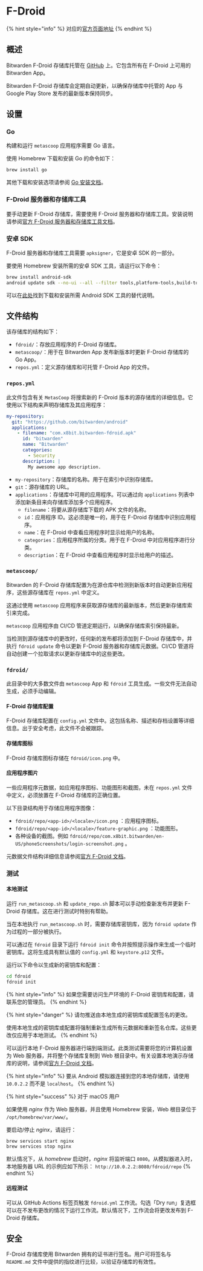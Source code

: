 # F-Droid

{% hint style="info" %}
对应的[官方页面地址](https://contributing.bitwarden.com/getting-started/mobile/android/f-droid/)
{% endhint %}

## 概述[​](https://contributing.bitwarden.com/getting-started/mobile/android/f-droid/#overview) <a href="#overview" id="overview"></a>

Bitwarden F-Droid 存储库托管在 [GitHub](https://github.com/bitwarden/f-droid) 上。它包含所有在 F-Droid 上可用的 Bitwarden App。

Bitwarden F-Droid 存储库会定期自动更新，以确保存储库中托管的 App 与 Google Play Store 发布的最新版本保持同步。

## 设置[​](https://contributing.bitwarden.com/getting-started/mobile/android/f-droid/#setup) <a href="#setup" id="setup"></a>

### Go <a href="#go" id="go"></a>

构建和运行 `metascoop` 应用程序需要 Go 语言。

使用 Homebrew 下载和安装 Go 的命令如下：

```bash
brew install go
```

其他下载和安装选项请参阅 [Go 安装文档](https://go.dev/doc/install)。

### F-Droid 服务器和存储库工具[​](https://contributing.bitwarden.com/getting-started/mobile/android/f-droid/#f-droid-server-and-repo-tools) <a href="#f-droid-server-and-repo-tools" id="f-droid-server-and-repo-tools"></a>

要手动更新 F-Droid 存储库，需要使用 F-Droid 服务器和存储库工具。安装说明请参阅[官方 F-Droid 服务器和存储库工具文档](https://f-droid.org/zh_Hans/docs/Installing_the_Server_and_Repo_Tools/)。

### 安卓 SDK[​](https://contributing.bitwarden.com/getting-started/mobile/android/f-droid/#android-sdk) <a href="#android-sdk" id="android-sdk"></a>

F-Droid 服务器和存储库工具需要 `apksigner`，它是安卓 SDK 的一部分。

要使用 Homebrew 安装所需的安卓 SDK 工具，请运行以下命令：

```bash
brew install android-sdk
android update sdk --no-ui --all --filter tools,platform-tools,build-tools-25.0.0
```

可以在[此处](https://developer.android.com/tools/releases/platform-tools?hl=zh-cn)找到下载和安装所需 Android SDK 工具的替代说明。

## 文件结构[​](https://contributing.bitwarden.com/getting-started/mobile/android/f-droid/#file-structure) <a href="#file-structure" id="file-structure"></a>

该存储库的结构如下：

* `fdroid/`：存放应用程序的 F-Droid 存储库。
* `metascoop/`：用于在 Bitwarden App 发布新版本时更新 F-Droid 存储库的 Go App。
* `repos.yml`：定义源存储库和可托管 F-Droid App 的文件。

### `repos.yml`[​](https://contributing.bitwarden.com/getting-started/mobile/android/f-droid/#reposyml) <a href="#reposyml" id="reposyml"></a>

此文件包含有关 `MetasCoop` 将搜索新的 F-Droid 版本的源存储库的详细信息。它使用以下结构来声明存储库及其应用程序：

```yaml
my-repository:
  git: "https://github.com/bitwarden/android"
  applications:
    - filename: "com.x8bit.bitwarden-fdroid.apk"
      id: "bitwarden"
      name: "Bitwarden"
      categories:
        - Security
      description: |
        My awesome app description.
```

* `my-repository`：存储库的名称。用于在索引中识别存储库。
* `git`：源存储库的 URL。
* `applications`：存储库中可用的应用程序。可以通过向 `applications` 列表中添加新条目来向存储库添加多个应用程序。
  * `filename`：将要从源存储库下载的 APK 文件的名称。
  * `id`：应用程序 ID。这必须是唯一的，用于在 F-Droid 存储库中识别应用程序。
  * `name`：在 F-Droid 中查看应用程序时显示给用户的名称。
  * `categories`：应用程序所属的分类。用于在 F-Droid 中对应用程序进行分类。
  * `description`：在 F-Droid 中查看应用程序时显示给用户的描述。

### `metascoop/`[​](https://contributing.bitwarden.com/getting-started/mobile/android/f-droid/#metascoop) <a href="#metascoop" id="metascoop"></a>

Bitwarden 的 F-Droid 存储库配置为在源仓库中检测到新版本时自动更新应用程序，这些源存储库在 `repos.yml` 中定义。

这通过使用 `metascoop` 应用程序来获取源存储库的最新版本，然后更新存储库索引来完成。

`metascoop` 应用程序由 CI/CD 管道定期运行，以确保存储库索引保持最新。

当检测到源存储库中的更改时，任何新的发布都将添加到 F-Droid 存储库中，并执行 `fdroid update` 命令以更新 F-Droid 服务器和存储库元数据。CI/CD 管道将自动创建一个拉取请求以更新存储库中的这些更改。

### `fdroid/`[​](https://contributing.bitwarden.com/getting-started/mobile/android/f-droid/#fdroid) <a href="#fdroid" id="fdroid"></a>

此目录中的大多数文件由 `metascoop` App 和 `fdroid` 工具生成。一些文件无法自动生成，必须手动编辑。

#### F-Droid 存储库配置[**​**](https://contributing.bitwarden.com/getting-started/mobile/android/f-droid/#f-droid-repo-configuration) <a href="#f-droid-repo-configuration" id="f-droid-repo-configuration"></a>

F-Droid 存储库配置在 `config.yml` 文件中。这包括名称、描述和存档设置等详细信息。出于安全考虑，此文件不会被跟踪。

#### 存储库图标[**​**](https://contributing.bitwarden.com/getting-started/mobile/android/f-droid/#repository-icon) <a href="#repository-icon" id="repository-icon"></a>

F-Droid 存储库图标存储在 `fdroid/icon.png` 中。

#### 应用程序图片[**​**](https://contributing.bitwarden.com/getting-started/mobile/android/f-droid/#application-images) <a href="#application-images" id="application-images"></a>

一些应用程序元数据，如应用程序图标、功能图形和截图，未在 `repos.yml` 文件中定义，必须放置在 F-Droid 存储库的正确位置。

以下目录结构用于存储应用程序图像：

* `fdroid/repo/<app-id>/<locale>/icon.png` ：应用程序图标。
* `fdroid/repo/<app-id>/<locale>/feature-graphic.png` ：功能图形。
* 各种设备的截图。例如 `fdroid/repo/com.x8bit.bitwarden/en-US/phoneScreenshots/login-screenshot.png` 。

元数据文件结构详细信息请参阅[官方 F-Droid 文档](https://f-droid.org/zh_Hans/docs/All_About_Descriptions_Graphics_and_Screenshots/#%E4%BD%8D%E4%BA%8E-f-droid-%E5%AD%98%E5%82%A8%E5%BA%93%E4%B8%AD)。

### 测试[​](https://contributing.bitwarden.com/getting-started/mobile/android/f-droid/#testing) <a href="#testing" id="testing"></a>

#### 本地测试[**​**](https://contributing.bitwarden.com/getting-started/mobile/android/f-droid/#local-testing) <a href="#local-testing" id="local-testing"></a>

运行 `run_metascoop.sh` 和 `update_repo.sh` 脚本可以手动检查新发布并更新 F-Droid 存储库。这在进行测试时特别有帮助。

当在本地执行 `run_metascoop.sh` 时，需要存储库密钥库，因为 `fdroid update` 作为过程的一部分被执行。

可以通过在 `fdroid` 目录下运行 `fdroid init` 命令并按照提示操作来生成一个临时密钥库。这将生成具有默认值的 `config.yml` 和 `keystore.p12` 文件。

运行以下命令以生成新的密钥库和配置：

```bash
cd fdroid
fdroid init
```

{% hint style="info" %}
如果您需要访问生产环境的 F-Droid 密钥库和配置，请联系您的管理员。
{% endhint %}

{% hint style="danger" %}
请勿推送由本地生成的密钥库或配置签名的更改。

使用本地生成的密钥库或配置将强制重新生成所有元数据和重新签名仓库。这些更改仅应用于本地测试。
{% endhint %}

可以运行本地 F-Droid 服务器进行端到端测试。此类测试需要将您的计算机设置为 Web 服务器，并将整个存储库复制到 Web 根目录中。有关设置本地演示存储库的说明，请参阅[官方 F-Droid 文档](https://f-droid.org/zh_Hans/docs/Setup_an_F-Droid_App_Repo/#%E6%9C%AC%E5%9C%B0%E6%BC%94%E7%A4%BA%E5%AD%98%E5%82%A8%E5%BA%93-howto)。

{% hint style="info" %}
要从 Android 模拟器连接到您的本地存储库，请使用 `10.0.2.2` 而不是 `localhost`。
{% endhint %}

{% hint style="success" %}
对于 macOS 用户

如果使用 _nginx_ 作为 Web 服务器，并且使用 Homebrew 安装，Web 根目录位于 `/opt/homebrew/var/www/`。

要启动/停止 _nginx_，请运行：

```bash
brew services start nginx
brew services stop nginx
```

默认情况下，从 _homebrew_ 启动时，_nginx_ 将监听端口 `8080`。从模拟器进入时，本地服务器 URL 的示例应如下所示： `http://10.0.2.2:8080/fdroid/repo`
{% endhint %}

#### 远程测试[**​**](https://contributing.bitwarden.com/getting-started/mobile/android/f-droid/#remote-testing) <a href="#remote-testing" id="remote-testing"></a>

可以从 GitHub Actions 标签页触发 `fdroid.yml` 工作流。勾选「Dry run」复选框可以在不发布更改的情况下运行工作流。默认情况下，工作流会将更改发布到 F-Droid 存储库。

## 安全[​](https://contributing.bitwarden.com/getting-started/mobile/android/f-droid/#security) <a href="#security" id="security"></a>

F-Droid 存储库使用 Bitwarden 拥有的证书进行签名。用户可将签名与 `README.md` 文件中提供的指纹进行比较，以验证存储库的有效性。
